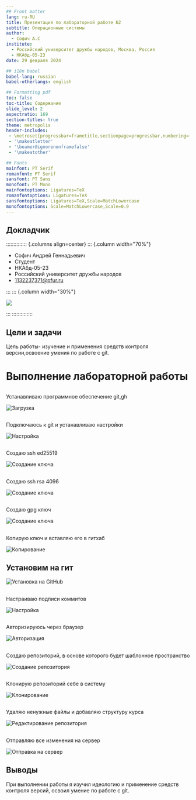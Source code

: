 ```yaml
---
## Front matter
lang: ru-RU
title: Презентация по лабораторной работе №2
subtitle: Операционные системы
author:
  - Софич А.С
institute:
  - Российский университет дружбы народов, Москва, Россия
  - НКАбд-05-23
date: 29 февраля 2024

## i18n babel
babel-lang: russian
babel-otherlangs: english

## Formatting pdf
toc: false
toc-title: Содержание
slide_level: 2
aspectratio: 169
section-titles: true
theme: metropolis
header-includes:
 - \metroset{progressbar=frametitle,sectionpage=progressbar,numbering=fraction}
 - '\makeatletter'
 - '\beamer@ignorenonframefalse'
 - '\makeatother'

## Fonts
mainfont: PT Serif
romanfont: PT Serif
sansfont: PT Sans
monofont: PT Mono
mainfontoptions: Ligatures=TeX
romanfontoptions: Ligatures=TeX
sansfontoptions: Ligatures=TeX,Scale=MatchLowercase
monofontoptions: Scale=MatchLowercase,Scale=0.9
---
```



## Докладчик

:::::::::::::: {.columns align=center}
::: {.column width="70%"}

  * Софич Андрей Геннадьевич
  * Студент
  * НКАбд-05-23
  * Российский университет дружбы народов
  * [1132237371@pfur.ru](mailto:1132237371@rudn.ru)

:::
::: {.column width="30%"}

![](./image/18.jpg)

:::
::::::::::::::


## Цели и задачи

Цель работы- изучение и применения средств контроля версии,освоение умения по работе с git.



# Выполнение лабораторной работы

## 

Устанавливаю программное обеспечение git,gh 

![Загрузка](image/1.png)

## 

Подключаюсь к git и устанавливаю настройки

![Настройка](image/2.png)

## 

Создаю ssh ed25519

![Создание ключа](image/3.png)

##

Создаю ssh rsa 4096

![Создание ключа](image/4.png)

##

Создаю gpg ключ 

![Создание ключа](image/5.png)

##

Копирую ключ и вставляю его в гитхаб

![Копирование](image/6.png)

## Установим на гит

![Установка на GitHub](image/7.png)

##

Настраиваю подписи коммитов 

![Настройка](image/8.png)

##

Авторизируюсь через браузер 

![Авторизация](image/9.png)

##

Создаю репозиторий, в основе которого будет шаблонное пространство

![Создание репозитория](image/10.png)

##

Клонирую репозиторий себе в систему 

![Клонирование](image/11.png)

##

Удаляю ненужные файлы и добавляю структуру курса

![Редактирование репозитория](image/12.png)

##

Отправляю все изменения на сервер 

![Отправка на сервер](image/13.png)


## Выводы

При выполнении работы я изучил идеологию и применение средств контроля версий, освоил умение по работе с git.